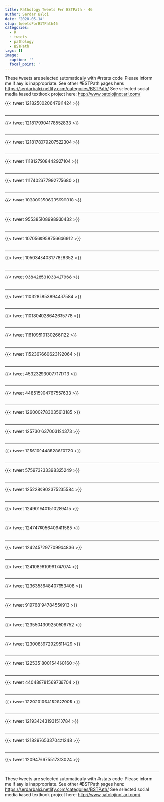 ```yaml
---
title: Pathology Tweets For BSTPath - 46
author: Serdar Balci
date: '2020-05-18'
slug: tweetsForBSTPath46
categories:
  - R
  - tweets
  - pathology
  - BSTPath
tags: []
image:
  caption: ''
  focal_point: ''
---
```



These tweets are selected automatically with #rstats code. Please inform me if any is inappropriate.
See other #BSTPath pages here: https://serdarbalci.netlify.com/categories/BSTPath/ 
See selected social media based textbook project here: http://www.patolojinotlari.com/

{{< tweet 1218250020647911424 >}}
<br>
<br>
<hr>
{{< tweet 1218179904178552833 >}}
<br>
<br>
<hr>
{{< tweet 1218178079207522304 >}}
<br>
<br>
<hr>
{{< tweet 1118127508442927104 >}}
<br>
<br>
<hr>
{{< tweet 1117402677992775680 >}}
<br>
<br>
<hr>
{{< tweet 1028093506235990018 >}}
<br>
<br>
<hr>
{{< tweet 955385108998930432 >}}
<br>
<br>
<hr>
{{< tweet 1070560958756646912 >}}
<br>
<br>
<hr>
{{< tweet 1050343403177828352 >}}
<br>
<br>
<hr>
{{< tweet 938428531033427968 >}}
<br>
<br>
<hr>
{{< tweet 1103285853894467584 >}}
<br>
<br>
<hr>
{{< tweet 1101804028642635778 >}}
<br>
<br>
<hr>
{{< tweet 1161095101302661122 >}}
<br>
<br>
<hr>
{{< tweet 1152367660623192064 >}}
<br>
<br>
<hr>
{{< tweet 453232930077171713 >}}
<br>
<br>
<hr>
{{< tweet 448515904767557633 >}}
<br>
<br>
<hr>
{{< tweet 1260002783035613185 >}}
<br>
<br>
<hr>
{{< tweet 1257301637003194373 >}}
<br>
<br>
<hr>
{{< tweet 1256199448528670720 >}}
<br>
<br>
<hr>
{{< tweet 575973233398325249 >}}
<br>
<br>
<hr>
{{< tweet 1252280902375235584 >}}
<br>
<br>
<hr>
{{< tweet 1249019401510289415 >}}
<br>
<br>
<hr>
{{< tweet 1247476056409411585 >}}
<br>
<br>
<hr>
{{< tweet 1242457297709944836 >}}
<br>
<br>
<hr>
{{< tweet 1241089610991747074 >}}
<br>
<br>
<hr>
{{< tweet 1236358648407953408 >}}
<br>
<br>
<hr>
{{< tweet 919768194784550913 >}}
<br>
<br>
<hr>
{{< tweet 1235504309250506752 >}}
<br>
<br>
<hr>
{{< tweet 1230088972929511429 >}}
<br>
<br>
<hr>
{{< tweet 1225351800154460160 >}}
<br>
<br>
<hr>
{{< tweet 440488781569736704 >}}
<br>
<br>
<hr>
{{< tweet 1220291964152827905 >}}
<br>
<br>
<hr>
{{< tweet 1219342431931510784 >}}
<br>
<br>
<hr>
{{< tweet 1218297653370421248 >}}
<br>
<br>
<hr>
{{< tweet 1209476675517313024 >}}
<br>
<br>
<hr>


These tweets are selected automatically with #rstats code. Please inform me if any is inappropriate.
See other #BSTPath pages here: https://serdarbalci.netlify.com/categories/BSTPath/ 
See selected social media based textbook project here: http://www.patolojinotlari.com/
